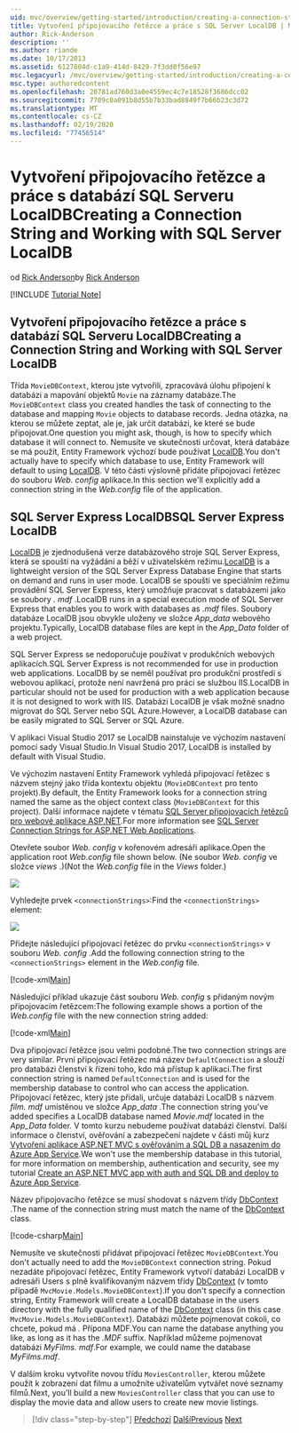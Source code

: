 ```yaml
---
uid: mvc/overview/getting-started/introduction/creating-a-connection-string
title: Vytvoření připojovacího řetězce a práce s SQL Server LocalDB | Microsoft Docs
author: Rick-Anderson
description: ''
ms.author: riande
ms.date: 10/17/2013
ms.assetid: 6127804d-c1a9-414d-8429-7f3dd0f56e97
msc.legacyurl: /mvc/overview/getting-started/introduction/creating-a-connection-string
msc.type: authoredcontent
ms.openlocfilehash: 20781ad760d3a0e4559ec4c7e18528f3686dcc02
ms.sourcegitcommit: 7709c0a091b8d55b7b33bad8849f7b66b23c3d72
ms.translationtype: MT
ms.contentlocale: cs-CZ
ms.lasthandoff: 02/19/2020
ms.locfileid: "77456514"
---
```

# <a name="creating-a-connection-string-and-working-with-sql-server-localdb"></a><span data-ttu-id="273ac-102">Vytvoření připojovacího řetězce a práce s databází SQL Serveru LocalDB</span><span class="sxs-lookup"><span data-stu-id="273ac-102">Creating a Connection String and Working with SQL Server LocalDB</span></span>

<span data-ttu-id="273ac-103">od [Rick Anderson](https://twitter.com/RickAndMSFT)</span><span class="sxs-lookup"><span data-stu-id="273ac-103">by [Rick Anderson](https://twitter.com/RickAndMSFT)</span></span>

[!INCLUDE [Tutorial Note](index.md)]

## <a name="creating-a-connection-string-and-working-with-sql-server-localdb"></a><span data-ttu-id="273ac-104">Vytvoření připojovacího řetězce a práce s databází SQL Serveru LocalDB</span><span class="sxs-lookup"><span data-stu-id="273ac-104">Creating a Connection String and Working with SQL Server LocalDB</span></span>

<span data-ttu-id="273ac-105">Třída `MovieDBContext`, kterou jste vytvořili, zpracovává úlohu připojení k databázi a mapování objektů `Movie` na záznamy databáze.</span><span class="sxs-lookup"><span data-stu-id="273ac-105">The `MovieDBContext` class you created handles the task of connecting to the database and mapping `Movie` objects to database records.</span></span> <span data-ttu-id="273ac-106">Jedna otázka, na kterou se můžete zeptat, ale je, jak určit databázi, ke které se bude připojovat.</span><span class="sxs-lookup"><span data-stu-id="273ac-106">One question you might ask, though, is how to specify which database it will connect to.</span></span> <span data-ttu-id="273ac-107">Nemusíte ve skutečnosti určovat, která databáze se má použít, Entity Framework výchozí bude používat [LocalDB](https://docs.microsoft.com/sql/database-engine/configure-windows/sql-server-2016-express-localdb).</span><span class="sxs-lookup"><span data-stu-id="273ac-107">You don't actually have to specify which database to use, Entity Framework will default to using [LocalDB](https://docs.microsoft.com/sql/database-engine/configure-windows/sql-server-2016-express-localdb).</span></span> <span data-ttu-id="273ac-108">V této části výslovně přidáte připojovací řetězec do souboru *Web. config* aplikace.</span><span class="sxs-lookup"><span data-stu-id="273ac-108">In this section we'll explicitly add a connection string in the *Web.config* file of the application.</span></span>

## <a name="sql-server-express-localdb"></a><span data-ttu-id="273ac-109">SQL Server Express LocalDB</span><span class="sxs-lookup"><span data-stu-id="273ac-109">SQL Server Express LocalDB</span></span>

<span data-ttu-id="273ac-110">[LocalDB](https://docs.microsoft.com/sql/database-engine/configure-windows/sql-server-2016-express-localdb) je zjednodušená verze databázového stroje SQL Server Express, která se spouští na vyžádání a běží v uživatelském režimu.</span><span class="sxs-lookup"><span data-stu-id="273ac-110">[LocalDB](https://docs.microsoft.com/sql/database-engine/configure-windows/sql-server-2016-express-localdb) is a lightweight version of the SQL Server Express Database Engine that starts on demand and runs in user mode.</span></span> <span data-ttu-id="273ac-111">LocalDB se spouští ve speciálním režimu provádění SQL Server Express, který umožňuje pracovat s databázemi jako se soubory *. mdf* .</span><span class="sxs-lookup"><span data-stu-id="273ac-111">LocalDB runs in a special execution mode of SQL Server Express that enables you to work with databases as *.mdf* files.</span></span> <span data-ttu-id="273ac-112">Soubory databáze LocalDB jsou obvykle uloženy ve složce *App\_data* webového projektu.</span><span class="sxs-lookup"><span data-stu-id="273ac-112">Typically, LocalDB database files are kept in the *App\_Data* folder of a web project.</span></span>

<span data-ttu-id="273ac-113">SQL Server Express se nedoporučuje používat v produkčních webových aplikacích.</span><span class="sxs-lookup"><span data-stu-id="273ac-113">SQL Server Express is not recommended for use in production web applications.</span></span> <span data-ttu-id="273ac-114">LocalDB by se neměl používat pro produkční prostředí s webovou aplikací, protože není navržená pro práci se službou IIS.</span><span class="sxs-lookup"><span data-stu-id="273ac-114">LocalDB in particular should not be used for production with a web application because it is not designed to work with IIS.</span></span> <span data-ttu-id="273ac-115">Databázi LocalDB je však možné snadno migrovat do SQL Server nebo SQL Azure.</span><span class="sxs-lookup"><span data-stu-id="273ac-115">However, a LocalDB database can be easily migrated to SQL Server or SQL Azure.</span></span>

<span data-ttu-id="273ac-116">V aplikaci Visual Studio 2017 se LocalDB nainstaluje ve výchozím nastavení pomocí sady Visual Studio.</span><span class="sxs-lookup"><span data-stu-id="273ac-116">In Visual Studio 2017, LocalDB is installed by default with Visual Studio.</span></span>

<span data-ttu-id="273ac-117">Ve výchozím nastavení Entity Framework vyhledá připojovací řetězec s názvem stejný jako třída kontextu objektu (`MovieDBContext` pro tento projekt).</span><span class="sxs-lookup"><span data-stu-id="273ac-117">By default, the Entity Framework looks for a connection string named the same as the object context class (`MovieDBContext` for this project).</span></span> <span data-ttu-id="273ac-118">Další informace najdete v tématu [SQL Server připojovacích řetězců pro webové aplikace ASP.NET](https://msdn.microsoft.com/library/jj653752.aspx).</span><span class="sxs-lookup"><span data-stu-id="273ac-118">For more information see [SQL Server Connection Strings for ASP.NET Web Applications](https://msdn.microsoft.com/library/jj653752.aspx).</span></span>

<span data-ttu-id="273ac-119">Otevřete soubor *Web. config* v kořenovém adresáři aplikace.</span><span class="sxs-lookup"><span data-stu-id="273ac-119">Open the application root *Web.config* file shown below.</span></span> <span data-ttu-id="273ac-120">(Ne soubor *Web. config* ve složce *views* .)</span><span class="sxs-lookup"><span data-stu-id="273ac-120">(Not the *Web.config* file in the *Views* folder.)</span></span>

![](creating-a-connection-string/_static/image1.png)

<span data-ttu-id="273ac-121">Vyhledejte prvek `<connectionStrings>`:</span><span class="sxs-lookup"><span data-stu-id="273ac-121">Find the `<connectionStrings>` element:</span></span>

![](creating-a-connection-string/_static/image2.png)

<span data-ttu-id="273ac-122">Přidejte následující připojovací řetězec do prvku `<connectionStrings>` v souboru *Web. config* .</span><span class="sxs-lookup"><span data-stu-id="273ac-122">Add the following connection string to the `<connectionStrings>` element in the *Web.config* file.</span></span>

[!code-xml[Main](creating-a-connection-string/samples/sample1.xml)]

<span data-ttu-id="273ac-123">Následující příklad ukazuje část souboru *Web. config* s přidaným novým připojovacím řetězcem:</span><span class="sxs-lookup"><span data-stu-id="273ac-123">The following example shows a portion of the *Web.config* file with the new connection string added:</span></span>

[!code-xml[Main](creating-a-connection-string/samples/sample2.xml)]

<span data-ttu-id="273ac-124">Dva připojovací řetězce jsou velmi podobné.</span><span class="sxs-lookup"><span data-stu-id="273ac-124">The two connection strings are very similar.</span></span> <span data-ttu-id="273ac-125">První připojovací řetězec má název `DefaultConnection` a slouží pro databázi členství k řízení toho, kdo má přístup k aplikaci.</span><span class="sxs-lookup"><span data-stu-id="273ac-125">The first connection string is named `DefaultConnection` and is used for the membership database to control who can access the application.</span></span> <span data-ttu-id="273ac-126">Připojovací řetězec, který jste přidali, určuje databázi LocalDB s názvem *film. mdf* umístěnou ve složce *App\_data* .</span><span class="sxs-lookup"><span data-stu-id="273ac-126">The connection string you've added specifies a LocalDB database named *Movie.mdf* located in the *App\_Data* folder.</span></span> <span data-ttu-id="273ac-127">V tomto kurzu nebudeme používat databázi členství. Další informace o členství, ověřování a zabezpečení najdete v části můj kurz [Vytvoření aplikace ASP.NET MVC s ověřováním a SQL DB a nasazením do Azure App Service](https://docs.microsoft.com/aspnet/core/security/authorization/secure-data).</span><span class="sxs-lookup"><span data-stu-id="273ac-127">We won't use the membership database in this tutorial, for more information on membership, authentication and security, see my tutorial [Create an ASP.NET MVC app with auth and SQL DB and deploy to Azure App Service](https://docs.microsoft.com/aspnet/core/security/authorization/secure-data).</span></span>

<span data-ttu-id="273ac-128">Název připojovacího řetězce se musí shodovat s názvem třídy [DbContext](https://msdn.microsoft.com/library/system.data.entity.dbcontext(v=vs.103).aspx) .</span><span class="sxs-lookup"><span data-stu-id="273ac-128">The name of the connection string must match the name of the [DbContext](https://msdn.microsoft.com/library/system.data.entity.dbcontext(v=vs.103).aspx) class.</span></span>

[!code-csharp[Main](creating-a-connection-string/samples/sample3.cs?highlight=15)]

<span data-ttu-id="273ac-129">Nemusíte ve skutečnosti přidávat připojovací řetězec `MovieDBContext`.</span><span class="sxs-lookup"><span data-stu-id="273ac-129">You don't actually need to add the `MovieDBContext` connection string.</span></span> <span data-ttu-id="273ac-130">Pokud nezadáte připojovací řetězec, Entity Framework vytvoří databázi LocalDB v adresáři Users s plně kvalifikovaným názvem třídy [DbContext](https://msdn.microsoft.com/library/system.data.entity.dbcontext(v=vs.103).aspx) (v tomto případě `MvcMovie.Models.MovieDBContext`).</span><span class="sxs-lookup"><span data-stu-id="273ac-130">If you don't specify a connection string, Entity Framework will create a LocalDB database in the users directory with the fully qualified name of the [DbContext](https://msdn.microsoft.com/library/system.data.entity.dbcontext(v=vs.103).aspx) class (in this case `MvcMovie.Models.MovieDBContext`).</span></span> <span data-ttu-id="273ac-131">Databázi můžete pojmenovat cokoli, co chcete, pokud má *.* Přípona MDF.</span><span class="sxs-lookup"><span data-stu-id="273ac-131">You can name the database anything you like, as long as it has the *.MDF* suffix.</span></span> <span data-ttu-id="273ac-132">Například můžeme pojmenovat databázi *MyFilms. mdf*.</span><span class="sxs-lookup"><span data-stu-id="273ac-132">For example, we could name the database *MyFilms.mdf*.</span></span>

<span data-ttu-id="273ac-133">V dalším kroku vytvoříte novou třídu `MoviesController`, kterou můžete použít k zobrazení dat filmu a umožníte uživatelům vytvářet nové seznamy filmů.</span><span class="sxs-lookup"><span data-stu-id="273ac-133">Next, you'll build a new `MoviesController` class that you can use to display the movie data and allow users to create new movie listings.</span></span>

> [!div class="step-by-step"]
> <span data-ttu-id="273ac-134">[Předchozí](adding-a-model.md)
> [Další](accessing-your-models-data-from-a-controller.md)</span><span class="sxs-lookup"><span data-stu-id="273ac-134">[Previous](adding-a-model.md)
[Next](accessing-your-models-data-from-a-controller.md)</span></span>
